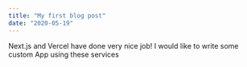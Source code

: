 ```yaml
---
title: "My first blog post"
date: "2020-05-19"
---
```


Next.js and Vercel have done very nice job! I would like to write some custom App using these services
